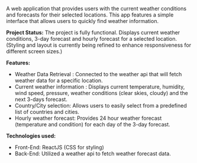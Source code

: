 
A web application that provides users with the current weather conditions and forecasts for their selected locations. This app features a simple interface that allows users to quickly find weather information.

**Project Status:** The project is fully functional. Displays current weather conditions, 3-day forecast and hourly forecast for a selected location. (Styling and layout is currently being refined to enhance responsiveness for different screen sizes.)

**Features:**
- Weather Data Retrieval : Connected to the weather api that will fetch weather data for a specific location.
- Current weather information : Displays current temperature, humidity, wind speed, pressure, weather conditions (clear skies, cloudy) and the next 3-days forecast.
- Country/City selection: Allows users to easily select from a predefined list of countries and cities.
- Hourly weather forecast: Provides 24 hour weather forecast (temperature and condition) for each day of the 3-day forecast. 

**Technologies used:**
- Front-End: ReactJS (CSS for styling)
- Back-End: Utilized a weather api to fetch weather forecast data.
